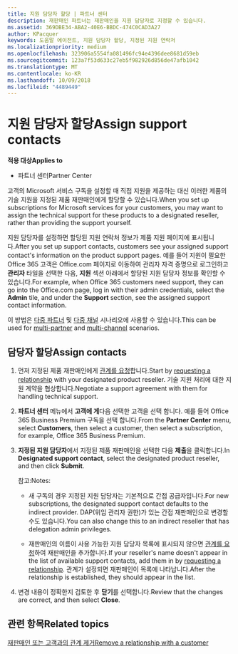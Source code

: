 ```yaml
---
title: 지원 담당자 할당 | 파트너 센터
description: 재판매인 파트너는 재판매인을 지원 담당자로 지정할 수 있습니다.
ms.assetid: 369DBE34-ABA2-40E6-BBDC-474C0CAD3A27
author: KPacquer
keywords: 도움말 에이전트, 지원 담당자 할당, 지정된 지원 연락처
ms.localizationpriority: medium
ms.openlocfilehash: 323906a5554fa081496fc94e4396dee8681d59eb
ms.sourcegitcommit: 123a7f53d633c27eb5f982926d856de47afb1042
ms.translationtype: MT
ms.contentlocale: ko-KR
ms.lasthandoff: 10/09/2018
ms.locfileid: "4489449"
---
```

# <a name="assign-support-contacts"></a><span data-ttu-id="adae1-104">지원 담당자 할당</span><span class="sxs-lookup"><span data-stu-id="adae1-104">Assign support contacts</span></span>

**<span data-ttu-id="adae1-105">적용 대상</span><span class="sxs-lookup"><span data-stu-id="adae1-105">Applies to</span></span>**

-  <span data-ttu-id="adae1-106">파트너 센터</span><span class="sxs-lookup"><span data-stu-id="adae1-106">Partner Center</span></span>

<span data-ttu-id="adae1-107">고객의 Microsoft 서비스 구독을 설정할 때 직접 지원을 제공하는 대신 이러한 제품의 기술 지원을 지정된 제품 재판매인에게 할당할 수 있습니다.</span><span class="sxs-lookup"><span data-stu-id="adae1-107">When you set up subscriptions for Microsoft services for your customers, you may want to assign the technical support for these products to a designated reseller, rather than providing the support yourself.</span></span>

<span data-ttu-id="adae1-108">지원 담당자를 설정하면 할당된 지원 연락처 정보가 제품 지원 페이지에 표시됩니다.</span><span class="sxs-lookup"><span data-stu-id="adae1-108">After you set up support contacts, customers see your assigned support contact's information on the product support pages.</span></span> <span data-ttu-id="adae1-109">예를 들어 지원이 필요한 Office 365 고객은 Office.com 페이지로 이동하여 관리자 자격 증명으로 로그인하고 **관리자** 타일을 선택한 다음, **지원** 섹션 아래에서 할당된 지원 담당자 정보를 확인할 수 있습니다.</span><span class="sxs-lookup"><span data-stu-id="adae1-109">For example, when Office 365 customers need support, they can go into the Office.com page, log in with their admin credentials, select the **Admin** tile, and under the **Support** section, see the assigned support contact information.</span></span>

<span data-ttu-id="adae1-110">이 방법은 [다중 파트너](multipartner.md) 및 [다중 채널](multichannel.md) 시나리오에 사용할 수 있습니다.</span><span class="sxs-lookup"><span data-stu-id="adae1-110">This can be used for [multi-partner](multipartner.md) and [multi-channel](multichannel.md) scenarios.</span></span> 

<a href="" id="assigncontacts"></a>
## <a name="assign-contacts"></a><span data-ttu-id="adae1-111">담당자 할당</span><span class="sxs-lookup"><span data-stu-id="adae1-111">Assign contacts</span></span>

1.  <span data-ttu-id="adae1-112">먼저 지정된 제품 재판매인에게 [관계를 요청](request-a-relationship-with-a-customer.md)합니다.</span><span class="sxs-lookup"><span data-stu-id="adae1-112">Start by [requesting a relationship](request-a-relationship-with-a-customer.md) with your designated product reseller.</span></span> <span data-ttu-id="adae1-113">기술 지원 처리에 대한 지원 계약을 협상합니다.</span><span class="sxs-lookup"><span data-stu-id="adae1-113">Negotiate a support agreement with them for handling technical support.</span></span>

2.  <span data-ttu-id="adae1-114">**파트너 센터** 메뉴에서 **고객에 게**다음 선택한 고객을 선택 합니다. 예를 들어 Office 365 Business Premium 구독을 선택 합니다.</span><span class="sxs-lookup"><span data-stu-id="adae1-114">From the **Partner Center** menu, select **Customers**, then select a customer, then select a subscription, for example, Office 365 Business Premium.</span></span>

3.  <span data-ttu-id="adae1-115">**지정된 지원 담당자**에서 지정된 제품 재판매인을 선택한 다음 **제출**을 클릭합니다.</span><span class="sxs-lookup"><span data-stu-id="adae1-115">In  **Designated support contact**, select the designated product reseller, and then click **Submit**.</span></span> 

    <span data-ttu-id="adae1-116">참고:</span><span class="sxs-lookup"><span data-stu-id="adae1-116">Notes:</span></span> 
    
    *  <span data-ttu-id="adae1-117">새 구독의 경우 지정된 지원 담당자는 기본적으로 간접 공급자입니다.</span><span class="sxs-lookup"><span data-stu-id="adae1-117">For new subscriptions, the designated support contact defaults to the indirect provider.</span></span> <span data-ttu-id="adae1-118">DAP(위임 관리자 권한)가 있는 간접 재판매인으로 변경할 수도 있습니다.</span><span class="sxs-lookup"><span data-stu-id="adae1-118">You can also change this to an indirect reseller that has delegation admin privileges.</span></span>
    
    *  <span data-ttu-id="adae1-119">재판매인의 이름이 사용 가능한 지원 담당자 목록에 표시되지 않으면 [관계를 요청](request-a-relationship-with-a-customer.md)하여 재판매인을 추가합니다.</span><span class="sxs-lookup"><span data-stu-id="adae1-119">If your reseller's name doesn't appear in the list of available support contacts, add them in by [requesting a relationship](request-a-relationship-with-a-customer.md).</span></span> <span data-ttu-id="adae1-120">관계가 설정되면 재판매인이 목록에 나타납니다.</span><span class="sxs-lookup"><span data-stu-id="adae1-120">After the relationship is established, they should appear in the list.</span></span>  

4.  <span data-ttu-id="adae1-121">변경 내용이 정확한지 검토한 후 **닫기**를 선택합니다.</span><span class="sxs-lookup"><span data-stu-id="adae1-121">Review that the changes are correct, and then select **Close**.</span></span>

## <a name="related-topics"></a><span data-ttu-id="adae1-122">관련 항목</span><span class="sxs-lookup"><span data-stu-id="adae1-122">Related topics</span></span>

[<span data-ttu-id="adae1-123">재판매인 또는 고객과의 관계 제거</span><span class="sxs-lookup"><span data-stu-id="adae1-123">Remove a relationship with a customer</span></span>](remove-a-relationship.md)